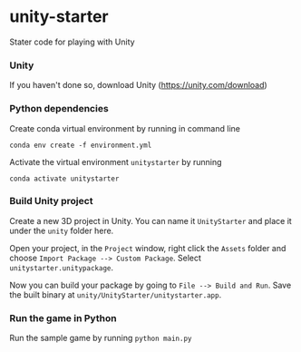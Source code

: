 # unity-starter
Stater code for playing with Unity

### Unity
If you haven't done so, download Unity (https://unity.com/download)


### Python dependencies
Create conda virtual environment by running in command line

```conda env create -f environment.yml```

Activate the virtual environment `unitystarter` by running

```conda activate unitystarter```

### Build Unity project
Create a new 3D project in Unity. You can name it `UnityStarter` and place it under the `unity` folder here.

Open your project, in the `Project` window, 
right click the `Assets` folder and 
choose `Import Package --> Custom Package`. Select `unitystarter.unitypackage`.

Now you can build your package by going to `File --> Build and Run`. Save the built binary at 
`unity/UnityStarter/unitystarter.app`.

### Run the game in Python
Run the sample game by running ``python main.py``